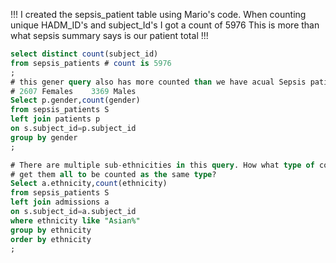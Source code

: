 !!! I created the sepsis_patient table using Mario's code. When counting unique HADM_ID's and subject_Id's I got a count of 5976 This is more than what sepsis summary says is our patient total !!!

````Sql
select distinct count(subject_id)
from sepsis_patients # count is 5976
;
# this gener query also has more counted than we have acual Sepsis patients. 
# 2607 Females    3369 Males
Select p.gender,count(gender)
from sepsis_patients S 
left join patients p
on s.subject_id=p.subject_id
group by gender
;

# There are multiple sub-ethnicities in this query. How what type of command to I do to
# get them all to be counted as the same type? 
Select a.ethnicity,count(ethnicity)
from sepsis_patients S 
left join admissions a
on s.subject_id=a.subject_id
where ethnicity like "Asian%"
group by ethnicity
order by ethnicity
;
